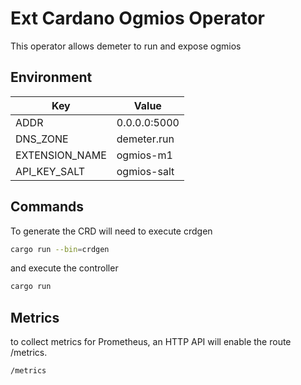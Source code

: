 # Ext Cardano Ogmios Operator

This operator allows demeter to run and expose ogmios

## Environment

| Key            | Value        |
| -------------- | ------------ |
| ADDR           | 0.0.0.0:5000 |
| DNS_ZONE       | demeter.run  |
| EXTENSION_NAME | ogmios-m1    |
| API_KEY_SALT   | ogmios-salt  |

## Commands

To generate the CRD will need to execute crdgen

```bash
cargo run --bin=crdgen
```

and execute the controller

```bash
cargo run
```

## Metrics

to collect metrics for Prometheus, an HTTP API will enable the route /metrics.

```
/metrics
```
